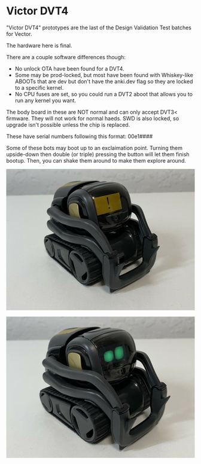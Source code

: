 # Victor DVT4

"Victor DVT4" prototypes are the last of the Design Validation Test batches for Vector.

The hardware here is final.

There are a couple software differences though:

* No unlock OTA have been found for a DVT4.
* Some may be prod-locked, but most have been found with Whiskey-like ABOOTs that are dev but don't have the anki.dev flag so they are locked to a specific kernel.
* No CPU fuses are set, so you could run a DVT2 aboot that allows you to run any kernel you want.

The body board in these are NOT normal and can only accept DVT3< firmware. They will not work for normal haeds. SWD is also locked, so upgrade isn't possible unless the chip is replaced.

These have serial numbers following this format: 00e1####

Some of these bots may boot up to an exclaimation point. Turning them upside-down then double (or triple) pressing the button will let them finish bootup. Then, you can shake them around to make them explore around.

![Anki Victor DVT4 Orange Boot](VicDVT4OB.jpg)

![Anki Victor DVT4](VicDVT4.jpg)